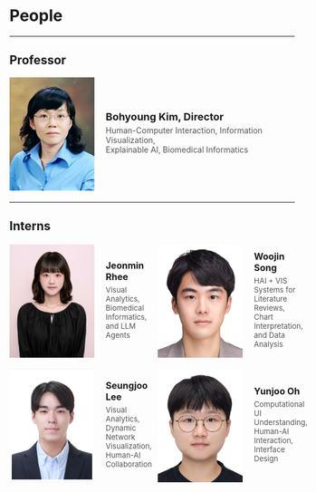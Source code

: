 <!------->
<!--layout: default-->
<!--title: People-->
<!--permalink: /people/-->
<!------->
<!---->
<!--# Professor-->
<!------->
<!---->
<!--![](./professor.jpeg){: width="210" height="270"} Bohyoung Kim-->
<!---->
<!--3.5 0.7-->
<!--4.5 0.9-->
<!--# Interns-->
<!------->
<!---->
<!--![](./jeongmin.jpeg){: width="210" height="270"} Jeonmin Rhee-->
<!--![](./woojin.jpeg){: width="210" height="270"} Woojin Song-->
<!--![](./seungjoo.png){: width="210" height="270"} Seungjoo Lee-->
<!--![](./yunjoo.jpeg){: width="210" height="270"} Yunjoo Oh-->
<!---->
<!---->
<!---->
<!--# Alumni-->
<!------->

<!------->
<!--layout: default-->
<!--title: People-->
<!--permalink: /people/-->
<!------->

# People

---

## Professor
<div style="display: flex; align-items: center; margin-bottom: 20px;">
  <img src="/professor.jpeg" alt="Professor Image" style="width: 150px; height: 200px; margin-right: 20px; object-fit: cover;">
  <div>
    <h3 style="margin: 0; font-size: 18px;">Bohyoung Kim, Director</h3>
    <p style="margin: 5px 0; color: #555; font-size: 14px;">Human-Computer Interaction, Information Visualization,<br>Explainable AI, Biomedical Informatics</p>
  </div>
</div>

---

## Interns
<div style="display: flex; flex-wrap: wrap; gap: 20px; margin-top: 20px;">

  <div style="flex: 1 1 calc(50% - 20px); display: flex; align-items: center;">
    <img src="./jeongmin.jpeg" alt="Jeonmin Rhee" style="width: 150px; height: 200px; margin-right: 20px; object-fit: cover;">
    <div>
      <h4 style="margin: 0; font-size: 16px;">Jeonmin Rhee</h4>
      <p style="margin: 5px 0; color: #555; font-size: 13px;">Visual Analytics, Biomedical Informatics, and LLM Agents</p>
    </div>
  </div>

  <div style="flex: 1 1 calc(50% - 20px); display: flex; align-items: center;">
    <img src="./woojin.jpeg" alt="Woojin Song" style="width: 150px; height: 200px; margin-right: 20px; object-fit: cover;">
    <div>
      <h4 style="margin: 0; font-size: 16px;">Woojin Song</h4>
      <p style="margin: 5px 0; color: #555; font-size: 13px;">HAI + VIS Systems for Literature Reviews, Chart Interpretation, and Data Analysis</p>
    </div>
  </div>

  <div style="flex: 1 1 calc(50% - 20px); display: flex; align-items: center;">
    <img src="./seungjoo.png" alt="Seungjoo Lee" style="width: 150px; height: 200px; margin-right: 20px; object-fit: cover;">
    <div>
      <h4 style="margin: 0; font-size: 16px;">Seungjoo Lee</h4>
      <p style="margin: 5px 0; color: #555; font-size: 13px;">Visual Analytics, Dynamic Network Visualization, Human-AI Collaboration</p>
    </div>
  </div>

  <div style="flex: 1 1 calc(50% - 20px); display: flex; align-items: center;">
    <img src="./yunjoo.jpeg" alt="Yunjoo Oh" style="width: 150px; height: 200px; margin-right: 20px; object-fit: cover;">
    <div>
      <h4 style="margin: 0; font-size: 16px;">Yunjoo Oh</h4>
      <p style="margin: 5px 0; color: #555; font-size: 13px;">Computational UI Understanding, Human-AI Interaction, Interface Design</p>
    </div>
  </div>

</div>
